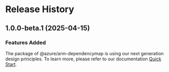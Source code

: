 # Release History
    
## 1.0.0-beta.1 (2025-04-15)

### Features Added

The package of @azure/arm-dependencymap is using our next generation design principles. To learn more, please refer to our documentation [Quick Start](https://aka.ms/azsdk/js/mgmt/quickstart).

